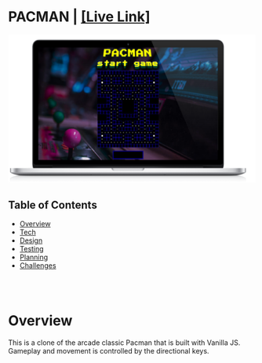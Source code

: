 # <span>PACMAN  | </span> <a href='https://cranky-newton-8d2b10.netlify.app/'>[Live Link]</a>
  

<div align="center"><img src="laptop.png" alt="logo"></div>

## Table of Contents

- [Overview](#Overview)
- [Tech](#Tech)
- [Design](#Design)
- [Testing](#Testing)
- [Planning](#Planning)
- [Challenges](#Challenges)

<br/>
<br/>

# Overview

This is a clone of the arcade classic Pacman that is built with Vanilla JS. 
Gameplay and movement is controlled by the directional keys. 
